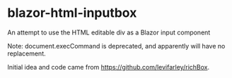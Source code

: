 # blazor-html-inputbox
An attempt to use the HTML editable div as a Blazor input component

Note: document.execCommand is deprecated, and apparently will have no replacement.

Initial idea and code came from https://github.com/levifarley/richBox.

